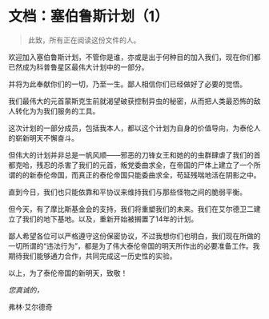 # 文档：塞伯鲁斯计划（1）

> 此致，所有正在阅读这份文件的人。

欢迎加入塞伯鲁斯计划，不管你是谁，亦或是出于何种目的加入我们，现在你们都已然成为科普鲁星区最伟大计划中的一部分。

并将为此奉献你们的一切，乃至一生。鄙人相信你们已经做好了必要的觉悟。

我们最伟大的元首蒙斯克生前就渴望破获控制异虫的秘密，从而把人类最恐怖的敌人转化为为我们服务的工具。

这次计划的一部分成员，包括我本人，都以这个计划为自身的价值导向，为泰伦人的崭新明天不懈奋斗。

但伟大的计划并非总是一帆风顺——邪恶的刀锋女王和她的的虫群肆虐了我们的首都克哈，残忍的杀害了我们的元首，叛党委曲求全，在帝国的尸体上建立了一个所谓的的新泰伦帝国，而真正的泰伦帝国只能委曲求全，苟延残喘地活在阴影之中。

直到今日，我们也只能依靠和平协议来维持我们与那些怪物之间的脆弱平衡。

但今天，有了摩比斯基金会的支持，我们将重塑我们的未来。我们在艾尔德卫二建立了我们的地下基地。以及，重新开始被搁置了14年的计划。

鄙人希望各位可以严格遵守这份保密协议，不过我想你们也明白，我们现在所做的一切所谓的“违法行为”，都是为了伟大泰伦帝国的明天所作出的必要准备工作。我期待我们能够通力合作，共同完成这一历史性的实验。

以上，为了泰伦帝国的新明天，致敬！



*您真诚的，*

弗林·艾尔德奇